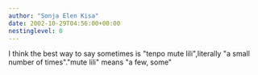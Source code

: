 ```yaml
---
author: "Sonja Elen Kisa"
date: 2002-10-29T04:56:00+00:00
nestinglevel: 0
---
```

I think the best way to say sometimes is "tenpo mute lili",literally "a small number of times"."mute lili" means "a few, some"
